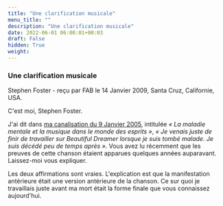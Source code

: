 ```yaml
---
title: "Une clarification musicale"
menu_title: ""
description: "Une clarification musicale"
date: 2022-06-01 06:00:01+00:03
draft: False
hidden: True
weight:
---
```

### Une clarification musicale

Stephen Foster - reçu par FAB le 14 Janvier 2009, Santa Cruz, Californie, USA.

C'est moi, Stephen Foster.

J'ai dit dans [ma canalisation du 9 Janvier 2005](/fr-contemporary-messages/fr-contemporary-messages-by-date-order/fr-contemporary-messages-2005/fr-2005-1-9-1-fab-stephen-foster/), intitulée *« La maladie mentale et la musique dans le monde des esprits »*, *« Je venais juste de finir de travailler sur Beautiful Dreamer lorsque je suis tombé malade. Je suis décédé peu de temps après »*. Vous avez lu récemment que les preuves de cette chanson étaient apparues quelques années auparavant. Laissez-moi vous expliquer.

Les deux affirmations sont vraies. L'explication est que la manifestation antérieure était une version antérieure de la chanson. Ce sur quoi je travaillais juste avant ma mort était la forme finale que vous connaissez aujourd'hui.
